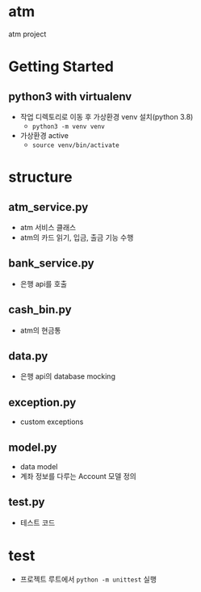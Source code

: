 # atm
atm project

# Getting Started
## python3 with virtualenv
- 작업 디렉토리로 이동 후 가상환경 venv 설치(python 3.8)
  - `python3 -m venv venv`
- 가상환경 active
  - `source venv/bin/activate`

# structure
## atm_service.py
- atm 서비스 클래스
- atm의 카드 읽기, 입금, 출금 기능 수행

## bank_service.py
- 은행 api를 호출

## cash_bin.py
- atm의 현금통

## data.py
- 은행 api의 database mocking

## exception.py
- custom exceptions

## model.py
- data model
- 계좌 정보를 다루는 Account 모델 정의

## test.py
- 테스트 코드

# test
- 프로젝트 루트에서 `python -m unittest` 실행
